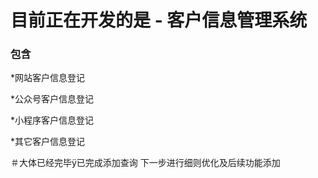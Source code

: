 # 目前正在开发的是 - 客户信息管理系统
### 包含
*网站客户信息登记

*公众号客户信息登记

*小程序客户信息登记

*其它客户信息登记

＃大体已经完毕ÿ已完成添加查询
下一步进行细则优化及后续功能添加

